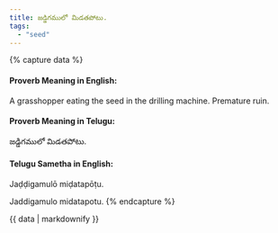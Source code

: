 ```yaml
---
title: జడ్డిగములో మిడతపోటు.
tags:
  - "seed"
---
```


{% capture data %}
#### Proverb Meaning in English:
A grasshopper eating the seed in the drilling machine.
Premature ruin.

#### Proverb Meaning in Telugu:
జడ్డిగములో మిడతపోటు.

#### Telugu Sametha in English:
Jaḍḍigamulō miḍatapōṭu.

Jaddigamulo midatapotu.
{% endcapture %}

{{ data | markdownify }}


